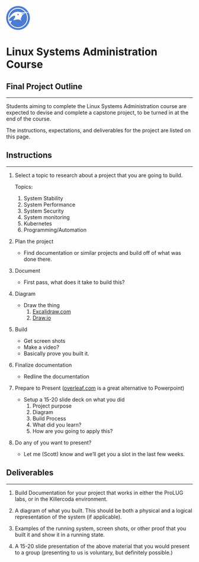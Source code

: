 <div class="flex-container">
        <img src="https://github.com/ProfessionalLinuxUsersGroup/img/blob/main/Assets/Logos/ProLUG_Round_Transparent_LOGO.png?raw=true" width="64" height="64"></img>
    <p>
        <h1>Linux Systems Administration Course</h1>
    </p>
</div>

## Final Project Outline

---

Students aiming to complete the Linux Systems Administration course are expected to 
devise and complete a capstone project, to be turned in at the end of the course.

The instructions, expectations, and deliverables for the project are listed on this
page.

## Instructions

---

1. Select a topic to research about a project that you are going to build.

   Topics:

   1. System Stability
   2. System Performance
   3. System Security
   4. System monitoring
   5. Kubernetes
   6. Programming/Automation

2. Plan the project
   - Find documentation or similar projects and build off of what was done there.
3. Document
   - First pass, what does it take to build this?
4. Diagram
   - Draw the thing
     1. [Excalidraw.com](https://excalidraw.com)
     2. [Draw.io](https://draw.io)
5. Build
   - Get screen shots
   - Make a video?
   - Basically prove you built it.
6. Finalize documentation
   - Redline the documentation
7. Prepare to Present ([overleaf.com](https://www.overleaf.com/) is a great alternative to Powerpoint)

   - Setup a 15-20 slide deck on what you did
     1. Project purpose
     2. Diagram
     3. Build Process
     4. What did you learn?
     5. How are you going to apply this?

8. Do any of you want to present?
   - Let me (Scott) know and we’ll get you a slot in the last few weeks.

## Deliverables

---

1. Build Documentation for your project that works in either the ProLUG labs, or in
   the Killercoda environment.

2. A diagram of what you built. This should be both a physical and a logical
   representation of the system (if applicable).

3. Examples of the running system, screen shots, or other proof that you built it and
   show it in a running state.

4. A 15-20 slide presentation of the above material that you would present to a group (presenting
   to us is voluntary, but definitely possible.)
